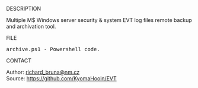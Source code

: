 
DESCRIPTION

Multiple M$ Windows server security & system EVT log files remote backup and archivation tool.

FILE

<pre>
archive.ps1 - Powershell code.
</pre>

CONTACT

Author: richard_bruna@nm.cz<br>
Source: https://github.com/KyomaHooin/EVT

